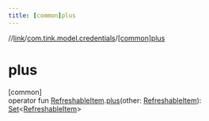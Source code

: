 ```yaml
---
title: [common]plus
---
```

//[link](../../index.html)/[com.tink.model.credentials](index.html)/[[common]plus]([common]plus.html)



# plus



[common]\
operator fun [RefreshableItem]([common]-refreshable-item/index.html).[plus]([common]plus.html)(other: [RefreshableItem]([common]-refreshable-item/index.html)): [Set](https://kotlinlang.org/api/latest/jvm/stdlib/kotlin.collections/-set/index.html)&lt;[RefreshableItem]([common]-refreshable-item/index.html)&gt;




